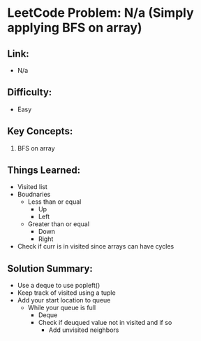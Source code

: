 # LeetCode Problem: N/a (Simply applying BFS on array)

## Link:

- N/a

## Difficulty:

- Easy

## Key Concepts:

1. BFS on array

## Things Learned:

- Visited list
- Boudnaries
  - Less than or equal
    - Up
    - Left
  - Greater than or equal
    - Down
    - Right
- Check if curr is in visited since arrays can have cycles

## Solution Summary:

- Use a deque to use popleft()
- Keep track of visited using a tuple
- Add your start location to queue
  - While your queue is full
    - Deque
    - Check if deuqued value not in visited and if so
      - Add unvisited neighbors

